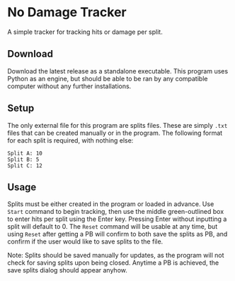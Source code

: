 
# No Damage Tracker

A simple tracker for tracking hits or damage per split. 


## Download
Download the latest release as a standalone executable. This program uses Python as an engine, but should be able to be ran by any compatible computer without any further installations.

## Setup
The only external file for this program are splits files. These are simply `.txt` files that can be created manually or in the program. The following format for each split is required, with nothing else:

```
Split A: 10
Split B: 5
Split C: 12
```

## Usage
Splits must be either created in the program or loaded in advance. Use `Start` command to begin tracking, then use the middle green-outlined box to enter hits per split using the Enter key. Pressing Enter without inputting a split will default to 0. The `Reset` command will be usable at any time, but using `Reset` after getting a PB will confirm to both save the splits as PB, and confirm if the user would like to save splits to the file. 

Note: Splits should be saved manually for updates, as the program will not check for saving splits upon being closed. Anytime a PB is achieved, the save splits dialog should appear anyhow. 




